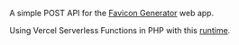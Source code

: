 A simple POST API for the [Favicon Generator]() web app.

Using Vercel Serverless Functions in PHP with this [runtime](https://github.com/juicyfx/vercel-php).
